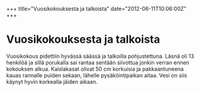 +++
title="Vuosikokouksesta ja talkoista"
date="2012-06-11T10:06:00Z"
+++

# Vuosikokouksesta ja talkoista

Vuosikokous pidettiin hyvässä säässä ja talkoilla pohjustettuna. Läsnä oli 13 henkilöä ja sillä porukalla sai rantaa sentään siivottua jonkin verran ennen kokouksen alkua. Kaislakasat olivat 50 cm korkuisia ja pakkaantuneena kauas rannalle puiden sekaan, lähelle pysäköintipaikan aitaa. Vesi on siis käynyt hyvin korkealla jäiden aikaan.



